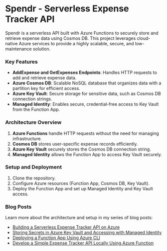Spendr - Serverless Expense Tracker API
=======================================

Spendr is a serverless API built with Azure Functions to securely store and retrieve expense data using Cosmos DB. This project leverages cloud-native Azure services to provide a highly scalable, secure, and low-maintenance solution.

### **Key Features**

-   **AddExpense and GetExpenses Endpoints**: Handles HTTP requests to add and retrieve expense data.
-   **Azure Cosmos DB**: Scalable NoSQL database that organizes data with a partition key for efficient access.
-   **Azure Key Vault**: Secure storage for sensitive data, such as Cosmos DB connection strings.
-   **Managed Identity**: Enables secure, credential-free access to Key Vault from the Function App.

### **Architecture Overview**

1.  **Azure Functions** handle HTTP requests without the need for managing infrastructure.
2.  **Cosmos DB** stores user-specific expense records efficiently.
3.  **Azure Key Vault** securely stores the Cosmos DB connection string.
4.  **Managed Identity** allows the Function App to access Key Vault securely.

### **Setup and Deployment**

1.  Clone the repository.
2.  Configure Azure resources (Function App, Cosmos DB, Key Vault).
3.  Deploy the Function App and set up Managed Identity and Key Vault access.

### **Blog Posts**

Learn more about the architecture and setup in my series of blog posts:

-   [Building a Serverless Expense Tracker API on Azure](https://freemancodz.hashnode.dev/building-a-serverless-expense-tracker-api-on-azure)
-   [Storing Secrets in Azure Key Vault and Accessing with Managed Identity](https://freemancodz.hashnode.dev/storing-secrets-in-azure-key-vault-and-accessing-with-managed-identity)
-   [Deploying a Function App Using Azure CLI](https://freemancodz.hashnode.dev/deploying-a-function-app-using-azure-cli)
-   [Develop a Simple Expense Tracker API Locally Using Azure Function](https://hashnode.com/65a5d7dade4071414555f079/dashboard/posts#:~:text=Develop%20a%20Simple%20Expense%20Tracker%20API%20Locally%20Using%20Azure%20Function)
